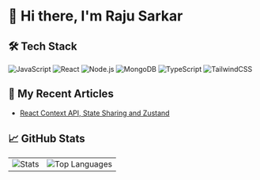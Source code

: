 # 👋 Hi there, I'm Raju Sarkar


## 🛠️ Tech Stack
![JavaScript](https://img.shields.io/badge/-JavaScript-black?style=flat-square&logo=javascript)
![React](https://img.shields.io/badge/-React-black?style=flat-square&logo=react)
![Node.js](https://img.shields.io/badge/-Node.js-black?style=flat-square&logo=node.js)
![MongoDB](https://img.shields.io/badge/-MongoDB-black?style=flat-square&logo=mongodb)
![TypeScript](https://img.shields.io/badge/-TypeScript-black?style=flat-square&logo=typescript)
![TailwindCSS](https://img.shields.io/badge/-TailwindCSS-black?style=flat-square&logo=tailwind-css)

## 📘 My Recent Articles
- [React Context API, State Sharing and Zustand]([https://yourbloglink.com](https://medium.com/@rajusarkar23/react-context-apis-state-sharing-and-zustand-use-cases-c0ae876fb6aa))


## 📈 GitHub Stats
<p align="center">
  <table>
    <tr>
      <td><img src="https://github-profile-summary-cards.vercel.app/api/cards/stats?username=rajusarkar23&theme=github_dark" alt="Stats" /></td>
      <td><img src="https://github-profile-summary-cards.vercel.app/api/cards/repos-per-language?username=rajusarkar23&theme=github_dark" alt="Top Languages" /></td>
    </tr>
  </table>
</p>
